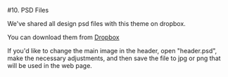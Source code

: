 #10. PSD Files

We've shared all design psd files with this theme on dropbox.

You can download them from [Dropbox](https://www.dropbox.com/sh/ymuood8z1mb13tu/AADC9OJzrq5-YYSadvvM_SWOa?dl=0)

If you'd like to change the main image in the header, open "header.psd", make the necessary adjustments, and then save the file to jpg or png that will be used in the web page.
